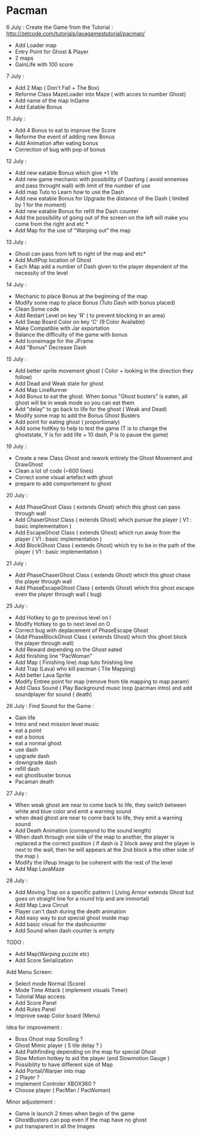 # Pacman

6 July : Create the Game from the Tutorial : 
http://zetcode.com/tutorials/javagamestutorial/pacman/

+  Add Loader map 
+  Entry Point for Ghost & Player
+  2 maps 
+  GainLife with 100 score 

  
7 July :

+ Add 2 Map ( Don't Fall + The Box) 
+ Reforme Class MazeLoader into Maze ( with acces to number Ghost)
+ Add name of the map InGame
+ Add Eatable Bonus

11 July :

+ Add 4 Bonus to eat to improve the Score 
+ Reforme the event of adding new Bonus
+ Add Animation after eating bonus
+ Correction of bug with pop of bonus

12 July : 

+ Add new eatable Bonus which give +1 life
+ Add new game mechanic with possibility of Dashing ( avoid ennemies and pass throught wall) with limit of the number of use
+ Add map Tuto to Learn how to use the Dash
+ Add new eatable Bonus for Upgrade the distance of the Dash ( limited by 1 for the moment)
+ Add new eatable Bonus for refill the Dash counter
+ Add the possibility of going out of the screen on the left will make you come from the right and etc *
+ Add Map for the use of "Warping out" the map
 
13 July : 

+ Ghost can pass from left to right of the map and etc*
+ Add MultPop location of Ghost
+ Each Map add a number of Dash given to the player dependent of the necessity of the level

14 July : 

+ Mechanic to place Bonus at the beginning of the map
+ Modify some map to place Bonus (Tuto Dash with bonus placed)
+ Clean Some code
+ Add Restart Level on key 'R' ( to prevent blocking in an area)
+ Add Swap Board Color on key 'C' (9 Color Available)
+ Make Compatible with Jar exportation
+ Balance the difficulty of the game with bonus 
+ Add Iconeimage for the JFrame
+ Add "Bonus" Decrease Dash

15 July :
+ Add better sprite movement ghost ( Color + looking in the direction they follow)
+ Add Dead and Weak state for ghost
+ Add Map LineRunner
+ Add Bonus to eat the ghost. When bonus "Ghost busters" is eaten, all ghost will be in weak mode so you can eat them
+ Add "delay" to go back to life for the ghost ( Weak and Dead)
+ Modify some map to add the Bonus Ghost Busters
+ Add point for eating ghost ( proportionaly)
+ Add some hotKey to help to test the game (T is to change the ghoststate, Y is for add life + 10 dash, P is to pause the game)

19 July : 
+ Create a new Class Ghost and rework entirely the Ghost Movement and DrawGhost
+ Clean a lot of code (~600 lines)
+ Correct some visual artefact with ghost
+ prepare to add comportement to ghost
 
20 July : 
+ Add PhaseGhost Class ( extends Ghost) which this ghost can pass through wall
+ Add ChaserGhost Class ( extends Ghost) which pursue the player ( V1 : basic implementation )
+ Add EscapeGhost Class ( extends Ghost) which run away from the player ( V1 : basic implementation )
+ Add BlockGhost Class ( extends Ghost) which try to be in the path of the player ( V1 : basic implementation )

21 July : 
+ Add PhaseChaserGhost Class ( extends Ghost) which this ghost chase the player through wall
+ Add PhaseEscapeGhost Class ( extends Ghost) which this ghost escape even the player through wall ( bug)
 
25 July :
+ Add Hotkey to go to previous level on I
+ Modify Hotkey to go to next level on O
+ Correct bug with deplacement of PhaseEscape Ghost
+ (Add PhaseBlockGhost Class ( extends Ghost) which this ghost block the player through wall)
+ Add Reward depending on the Ghost eated
+ Add finishing line "PacWoman"
+ Add Map ( Finishing line) map tuto finishing line
+ Add Trap (Lava) who kill pacman ( Tile Mapping)
+ Add better Lava Sprite
+ Modify Entree point for map (remove from tile mapping to map param)
+ Add Class Sound ( Play Background music loop (pacman intro) and add soundplayer for sound ( death)

26 July :
Find Sound for the Game :
+ Gain life 
+ Intro and next mission level music
+ eat a point 
+ eat a bonus 
+ eat a normal ghost 
+ use dash
+ upgrade dash
+ downgrade dash
+ refill dash
+ eat ghostbuster bonus
+ Pacaman death

27 July :
+ When weak ghost are near to come back to life, they switch between white and blue color and emit a warning sound
+ when dead ghost are near to come back to life, they emit a warning sound
+ Add Death Animation (correspond to the sound length)
+ When dash through one side of the map to another, the player is replaced a the correct position ( if dash is 2 block away and the player is next to the wall, then he will appears at the 2nd block a the other side of the map )
+ Modify the lifeup Image to be coherent with the rest of the level
+ Add Map LavaMaze

28 July : 
+ Add Moving Trap on a specific pattern ( Living Armor extends Ghost but goes on straight line for a round trip and are immortal)
+ Add Map Lava Circuit 
+ Player can't dash during the death animation
+ Add easy way to put special ghost inside map
+ Add basic visual for the dashcounter
+ Add Sound when dash counter is empty


TODO :

+ Add Map(Warping puzzle etc)
+ Add Score Serialization

Add Menu Screen:
+ Select mode Normal (Score)
+ Mode Time Attack ( implement visuals Timer)
+ Tutorial Map access
+ Add Score Panel
+ Add Rules Panel
+ Improve swap Color board (Menu)
 
Idea for improvement :
+  Boss Ghost map Scrolling ?
+  Ghost Mimic player ( 5 tile delay ? )
+  Add Pathfinding depending on the map for special Ghost
+ Slow Motion hotkey to aid the player (and Slowmotion Gauge )
+ Possibility to have different size of Map
+ Add Portail/Warper into map
+ 2 Player ? 
+ implement Controler XBOX360 ?
+ Choose player ( PacMan / PacWoman)

Minor adjustement :
+ Game is launch 2 times when begin of the game
+ GhostBusters can pop even if the map have no ghost
+ put transparent in all the Images 

